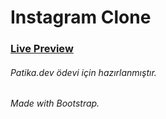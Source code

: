 # Instagram Clone

### [Live Preview](https://burak-kilic.github.io/instagram-clone/)

###### Patika.dev ödevi için hazırlanmıştır.
###### Made with Bootstrap.
